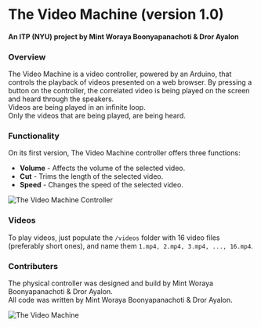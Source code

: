 # The Video Machine (version 1.0)
#### An ITP (NYU) project by Mint Woraya Boonyapanachoti & Dror Ayalon


### Overview
The Video Machine is a video controller, powered by an Arduino, that controls the playback of videos presented on a web browser.
By pressing a button on the controller, the correlated video is being played on the screen and heard through the speakers.  
Videos are being played in an infinite loop.  
Only the videos that are being played, are being heard.

### Functionality
On its first version, The Video Machine controller offers three functions:
- **Volume** - Affects the volume of the selected video.
- **Cut** - Trims the length of the selected video.
- **Speed** - Changes the speed of the selected video.

![The Video Machine Controller](https://github.com/dodiku/the_video_machine/blob/master/images/DSCF4490_small.jpg)

### Videos
To play videos, just populate the `/videos` folder with 16 video files (preferably short ones), and name them `1.mp4, 2.mp4, 3.mp4, ..., 16.mp4`.

### Contributers
The physical controller was designed and build by Mint Woraya Boonyapanachoti & Dror Ayalon.  
All code was written by Mint Woraya Boonyapanachoti & Dror Ayalon.

![The Video Machine](https://github.com/dodiku/the_video_machine/blob/master/images/DSCF4498_small.jpg)
